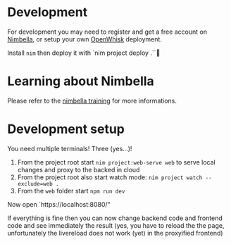 # Development

For development you may need to register and get a free account on [Nimbella](www.nimbella.com), or  setup your own [OpenWhisk](openwhisk.apache.org) deployment.

Install `nim` then deploy it with `nim project deploy .``

# Learning about Nimbella

Please refer to the [nimbella training](https://github.com/nimbella/nimbella-training) for more informations. 

# Development setup

You need multiple terminals! Three (yes...)!

1. From the project root start `nim project:web-serve web` to serve local changes and proxy to the backed in cloud 
1. From the project root also start watch mode: `nim project watch --exclude=web .`
1. From the `web` folder start `npm run dev`

Now open `https://localhost:8080/"

If everything is fine then you can now change backend code and frontend code and see immediately the result (yes, you have to reload the the page, unfortunately the livereload does not work (yet) in the proxyified frontend)